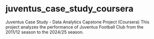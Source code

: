 # juventus_case_study_coursera
Juventus Case Study - Data Analytics Capstone Project (Coursera)  This project analyzes the performance of Juventus Football Club from the 2011/12 season to the 2024/25 season. 
